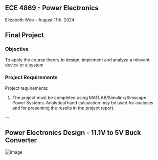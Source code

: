 ## ECE 4869 - Power Electronics
Elizabeth Woo - August 11th, 2024

## Final Project

### Objective 
To apply the course theory to design, implement and analyze a relevant device or a system

### Project Requirements 
Project requirements:
1. The project must be completed using MATLAB/Simulink/Simscape Power Systems. Analytical hand
calculation may be used for analyses and for presenting the results in the project report.

--

## Power Electronics Design - 11.1V to 5V Buck Converter 
![image](https://github.com/user-attachments/assets/cf184f6d-2a3a-4d0e-b49e-7d1021d31566)
